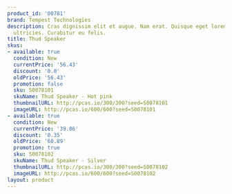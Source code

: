 ```yaml
---
product_id: '00781'
brand: Tempest Technologies
description: Cras dignissim elit et augue. Nam erat. Quisque eget lorem eu purus dignissim
  ultricies. Curabitur eu felis.
title: Thud Speaker
skus:
- available: true
  condition: New
  currentPrice: '56.43'
  discount: '0.0'
  oldPrice: '56.43'
  promotion: false
  sku: S0078101
  skuName: Thud Speaker - Hot pink
  thumbnailURL: http://pcas.io/300/300?seed=S0078101
  imageURL: http://pcas.io/600/600?seed=S0078101
- available: true
  condition: New
  currentPrice: '39.86'
  discount: '0.35'
  oldPrice: '60.89'
  promotion: true
  sku: S0078102
  skuName: Thud Speaker - Silver
  thumbnailURL: http://pcas.io/300/300?seed=S0078102
  imageURL: http://pcas.io/600/600?seed=S0078102
layout: product
---
```

